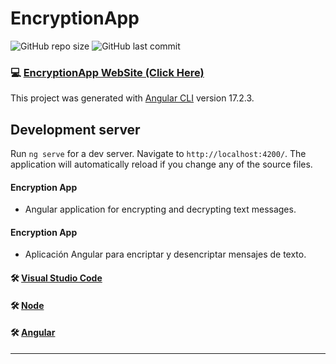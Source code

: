 # EncryptionApp

![GitHub repo size](https://img.shields.io/github/repo-size/dfleper/EncryptionApp?logo=github)
![GitHub last commit](https://img.shields.io/github/last-commit/dfleper/EncryptionApp?color=blue&label=last-commit&logo=github&logoColor=white)

### 💻 [EncryptionApp WebSite (Click Here)](https://encrypt-decrypt-dlfeper.netlify.app/)

This project was generated with [Angular CLI](https://github.com/angular/angular-cli) version 17.2.3.

## Development server

Run `ng serve` for a dev server. Navigate to `http://localhost:4200/`. The application will automatically reload if you change any of the source files.

#### Encryption App
- Angular application for encrypting and decrypting text messages.

#### Encryption App
- Aplicación Angular para encriptar y desencriptar mensajes de texto.

#### 🛠 [Visual Studio Code](https://code.visualstudio.com/)
#### 🛠 [Node](https://nodejs.org/en)
#### 🛠 [Angular](https://angular.dev/)
-----

